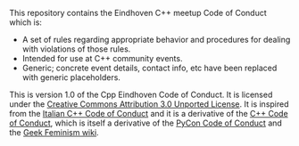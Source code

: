 This repository contains the Eindhoven C++ meetup Code of Conduct which is:

* A set of rules regarding appropriate behavior and procedures for dealing with
    violations of those rules.
* Intended for use at C++ community events.
* Generic; concrete event details, contact info, etc have been replaced with
    generic placeholders.

This is version 1.0 of the Cpp Eindhoven Code of Conduct.
It is licensed under the [Creative Commons Attribution 3.0 Unported License](https://creativecommons.org/licenses/by/3.0).
It is inspired from the [Italian C++ Code of Conduct](https://github.com/italiancpp/code-of-conduct) and it is a derivative of the [C++ Code of Conduct](https://github.com/brycelelbach/cpp_code_of_conduct),
  which is itself a derivative of the [PyCon Code of Conduct](https://github.com/python/pycon-code-of-conduct)
  and the [Geek Feminism wiki](https://geekfeminism.wikia.com/wiki/Conference_anti-harassment).
